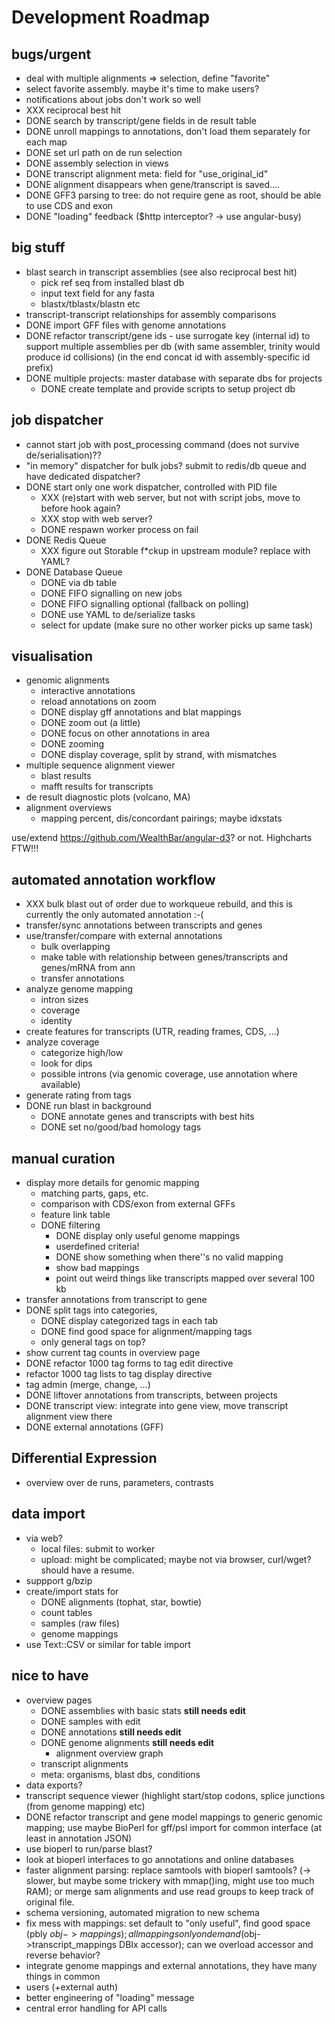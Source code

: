 # Development Roadmap 

## bugs/urgent

- deal with multiple alignments => selection, define "favorite"
- select favorite assembly. maybe it's time to make users?
- notifications about jobs don't work so well
- XXX reciprocal best hit
- DONE search by transcript/gene fields in de result table
- DONE unroll mappings to annotations, don't load them separately for each map
- DONE set url path on de run selection
- DONE assembly selection in views
- DONE transcript alignment meta: field for "use_original_id"
- DONE alignment disappears when gene/transcript is saved....
- DONE GFF3 parsing to tree: do not require gene as root, should be able to use CDS and exon
- DONE "loading" feedback ($http interceptor? -> use angular-busy)

## big stuff

- blast search in transcript assemblies (see also reciprocal best hit)
  - pick ref seq from installed blast db 
  - input text field for any fasta
  - blastx/tblastx/blastn etc
- transcript-transcript relationships for assembly comparisons
- DONE import GFF files with genome annotations
- DONE refactor transcript/gene ids - use surrogate key (internal id) to support multiple assemblies per db (with same assembler, trinity would produce id collisions) (in the end concat id with assembly-specific id prefix)
- DONE multiple projects: master database with separate dbs for projects
  - DONE create template and provide scripts to setup project db

## job dispatcher

- cannot start job with post_processing command (does not survive de/serialisation)??
- "in memory" dispatcher for bulk jobs? submit to redis/db queue and have dedicated dispatcher?
- DONE start only one work dispatcher, controlled with PID file
  - XXX (re)start with web server, but not with script jobs, move to before hook again?
  - XXX stop with web server?
  - DONE respawn worker process on fail
- DONE Redis Queue 
  - XXX figure out Storable f*ckup in upstream module? replace with YAML?
- DONE Database Queue
  - DONE via db table
  - DONE FIFO signalling on new jobs
  - DONE FIFO signalling optional (fallback on polling)
  - DONE use YAML to de/serialize tasks
  - select for update (make sure no other worker picks up same task)

## visualisation

- genomic alignments
  - interactive annotations
  - reload annotations on zoom
  - DONE display gff annotations and blat mappings
  - DONE zoom out (a little) 
  - DONE focus on other annotations in area
  - DONE zooming 
  - DONE display coverage, split by strand, with mismatches
- multiple sequence alignment viewer
  - blast results
  - mafft results for transcripts
- de result diagnostic plots (volcano, MA)
- alignment overviews
  * mapping percent, dis/concordant pairings; maybe idxstats

use/extend https://github.com/WealthBar/angular-d3? or not. Highcharts FTW!!!

## automated annotation workflow

- XXX bulk blast out of order due to workqueue rebuild, and this is currently the only automated annotation :-(
- transfer/sync annotations between transcripts and genes
- use/transfer/compare with external annotations
  * bulk overlapping
  * make table with relationship between genes/transcripts and genes/mRNA from ann
  * transfer annotations
- analyze genome mapping
  * intron sizes
  * coverage
  * identity
- create features for transcripts (UTR, reading frames, CDS, ...)
- analyze coverage
  * categorize high/low
  * look for dips
  * possible introns (via genomic coverage, use annotation where available)
- generate rating from tags
- DONE run blast in background
  * DONE annotate genes and transcripts with best hits
  * DONE set no/good/bad homology tags

## manual curation

- display more details for genomic mapping
  - matching parts, gaps, etc.
  - comparison with CDS/exon from external GFFs
  - feature link table
  - DONE filtering
    - DONE display only useful genome mappings 
    - userdefined criteria!
    - DONE show something when there''s no valid mapping
    - show bad mappings
    - point out weird things like transcripts mapped over several 100 kb
- transfer annotations from transcript to gene
- DONE split tags into categories, 
  - DONE display categorized tags in each tab
  - DONE find good space for alignment/mapping tags
  - only general tags on top?
- show current tag counts in overview page
- DONE refactor 1000 tag forms to tag edit directive
- refactor 1000 tag lists to tag display directive
- tag admin (merge, change, ...)
- DONE liftover annotations from transcripts, between projects
- DONE transcript view: integrate into gene view, move transcript alignment view there
- DONE external annotations (GFF)

## Differential Expression

- overview over de runs, parameters, contrasts

## data import

- via web?
  - local files: submit to worker
  - upload: might be complicated; maybe not via browser, curl/wget? should have a resume. 
- suppport g/bzip
- create/import stats for 
  - DONE alignments (tophat, star, bowtie)
  - count tables
  - samples (raw files)
  - genome mappings
- use Text::CSV or similar for table import

## nice to have

- overview pages 
  - DONE assemblies with basic stats **still needs edit**
  - DONE samples with edit
  - DONE annotations **still needs edit**
  - DONE genome alignments **still needs edit**
    - alignment overview graph 
  - transcript alignments
  - meta: organisms, blast dbs, conditions
- data exports?
- transcript sequence viewer (highlight start/stop codons, splice junctions (from genome mapping) etc)
- DONE refactor transcript and gene model mappings to generic genomic mapping; use maybe BioPerl for gff/psl import for common interface (at least in annotation JSON)
- use bioperl to run/parse blast?
- look at bioperl interfaces to go annotations and online databases
- faster alignment parsing: replace samtools with bioperl samtools? (-> slower, but maybe some trickery with mmap()ing, might use too much RAM); or merge sam alignments and use read groups to keep track of original file.
- schema versioning, automated migration to new schema
- fix mess with mappings: set default to "only useful", find good space (pbly $obj->mappings); all mappings only on demand ($obj->transcript_mappings DBIx accessor); can we overload accessor and reverse behavior?
- integrate genome mappings and external annotations, they have many things in common
- users (+external auth)
- better engineering of "loading" message
- central error handling for API calls
